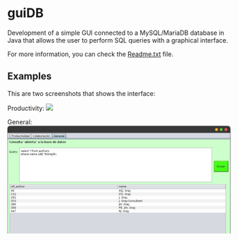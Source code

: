 # guiDB
Development of a simple GUI connected to a MySQL/MariaDB database in Java that allows the user to perform SQL queries with a graphical interface.

For more information, you can check the [Readme.txt](https://github.com/alexroyoar/guiDB/blob/main/readme.txt) file.

## Examples

This are two screenshots that shows the interface:

Productivity:
![](https://github.com/alexroyoar/guiDB/blob/development/productivity.jpeg)

General:
![](https://github.com/alexroyoar/guiDB/blob/development/general.jpeg)
